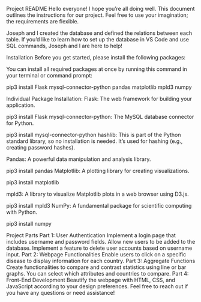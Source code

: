 Project README
Hello everyone! I hope you’re all doing well. This document outlines the instructions for our project. Feel free to use your imagination; the requirements are flexible.

Joseph and I created the database and defined the relations between each table. If you’d like to learn how to set up the database in VS Code and use SQL commands, Joseph and I are here to help!

Installation
Before you get started, please install the following packages:

You can install all required packages at once by running this command in your terminal or command prompt:


pip3 install Flask mysql-connector-python pandas matplotlib mpld3 numpy

Individual Package Installation:
Flask: The web framework for building your application.


pip3 install Flask
mysql-connector-python: The MySQL database connector for Python.

pip3 install mysql-connector-python
hashlib: This is part of the Python standard library, so no installation is needed. It’s used for hashing (e.g., creating password hashes).

Pandas: A powerful data manipulation and analysis library.

pip3 install pandas
Matplotlib: A plotting library for creating visualizations.


pip3 install matplotlib

mpld3: A library to visualize Matplotlib plots in a web browser using D3.js.


pip3 install mpld3
NumPy: A fundamental package for scientific computing with Python.

pip3 install numpy


Project Parts
Part 1: User Authentication
Implement a login page that includes username and password fields.
Allow new users to be added to the database.
Implement a feature to delete user accounts based on username input.
Part 2: Webpage Functionalities
Enable users to click on a specific disease to display information for each country.
Part 3: Aggregate Functions
Create functionalities to compare and contrast statistics using line or bar graphs.
You can select which attributes and countries to compare.
Part 4: Front-End Development
Beautify the webpage with HTML, CSS, and JavaScript according to your design preferences.
Feel free to reach out if you have any questions or need assistance!